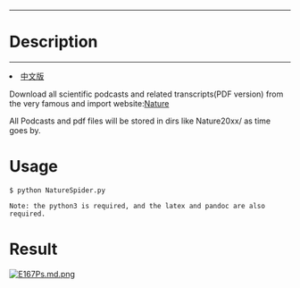 -------------
# Description #
-------------

<li><a href="README_CN.md">中文版</a></li>

Download all scientific podcasts and related transcripts(PDF version) from the very famous and import website:[Nature](https://www.nature.com/)

All Podcasts and pdf files will be stored in dirs like Nature20xx/ as time goes by.

# Usage #
	$ python NatureSpider.py

	Note: the python3 is required, and the latex and pandoc are also required.

# Result #
[![E167Ps.md.png](https://s2.ax1x.com/2019/04/29/E167Ps.md.png)](https://imgchr.com/i/E167Ps)
